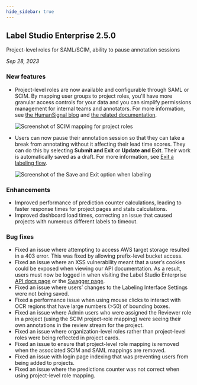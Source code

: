 ```yaml
---
hide_sidebar: true
---
```


## Label Studio Enterprise 2.5.0

<div class="onprem-highlight">Project-level roles for SAML/SCIM, ability to pause annotation sessions</div>

*Sep 28, 2023*

### New features

- Project-level roles are now available and configurable through SAML or SCIM.  By mapping user groups to project roles, you'll have more granular access controls for your data and you can simplify permissions management for internal teams and annotators. For more information, see [the HumanSignal blog](https://humansignal.com/blog/manage-and-restrict-access-to-your-data-at-a-more-granular-level-with-project-based-roles/) and [the related documentation](https://docs.humansignal.com/guide/scim_setup#Set-up-group-mapping). 

    ![Screenshot of SCIM mapping for project roles](/images/releases/2-5-0-project-roles.png)

- Users can now pause their annotation session so that they can take a break from annotating without it affecting their lead time scores. They can do this by selecting **Submit and Exit** or **Update and Exit**. Their work is automatically saved as a draft. For more information, see [Exit a labeling flow](https://docs.humansignal.com/guide/labeling#Exiting-a-labeling-flow). 

    ![Screenshot of the Save and Exit option when labeling](/images/releases/2-5-0-submit-and-exit.png)

### Enhancements

- Improved performance of prediction counter calculations, leading to faster response times for project pages and stats calculations. 
- Improved dashboard load times, correcting an issue that caused projects with numerous different labels to timeout. 

### Bug fixes

- Fixed an issue where attempting to access AWS target storage resulted in a 403 error. This was fixed by allowing prefix-level bucket access. 
- Fixed an issue where an XSS vulnerability meant that a user’s cookies could be exposed when viewing our API documentation. As a result, users must now be logged in when visiting the Label Studio Enterprise [API docs page](https://app.heartex.com/docs/api/) or the [Swagger page](https://app.heartex.com/swagger). 
- Fixed an issue where users’ changes to the Labeling Interface Settings were not being saved. 
- Fixed a performance issue when using mouse clicks to interact with OCR regions that have large numbers (>50) of bounding boxes. 
- Fixed an issue where Admin users who were assigned the Reviewer role in a project (using the SCIM project-role mapping) were seeing their own annotations in the review stream for the project. 
- Fixed an issue where organization-level roles rather than project-level roles were being reflected in project cards. 
- Fixed an issue to ensure that project-level role mapping is removed when the associated SCIM and SAML mappings are removed. 
- Fixed an issue with login page indexing that was preventing users from being added to projects. 
- Fixed an issue where the predictions counter was not correct when using project-level role mapping. 